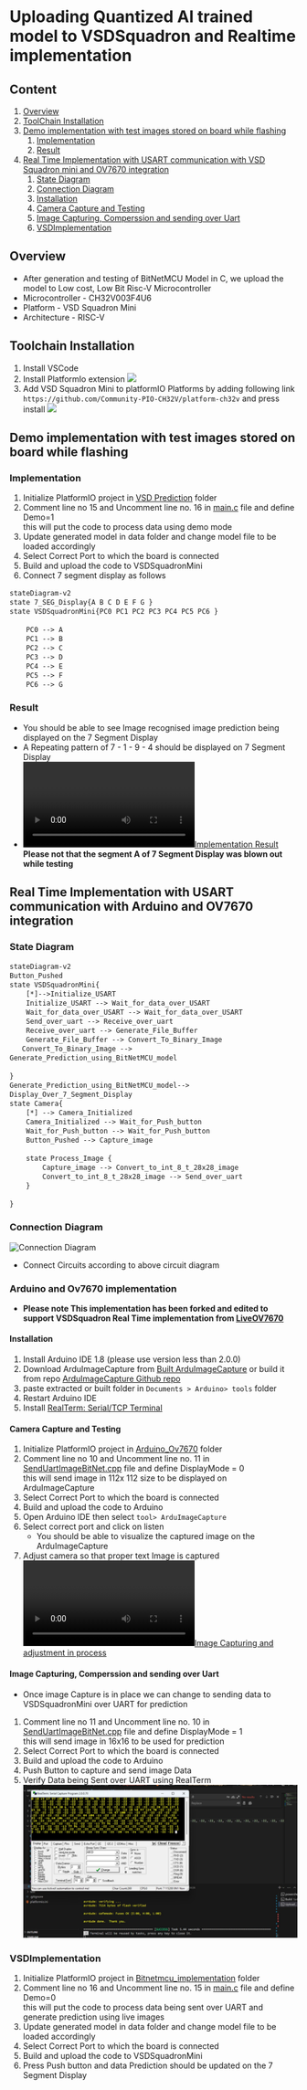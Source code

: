 # Uploading Quantized AI trained model to VSDSquadron and Realtime implementation

## Content 
1. [Overview](#overview)
2. [ToolChain Installation](#toolchain-installation)
3. [Demo implementation with test images stored on board while flashing](#demo-implementation-with-test-images-stored-on-board-while-flashing)
    1. [Implementation](#implementation)
    2. [Result](#result)
4. [Real Time Implementation with USART communication with VSD Squadron mini and OV7670 integration](#real-time-implementation-with-usart-communication-with-arduino-and-ov7670-integration)
    1. [State Diagram](#state-diagram)
    2. [Connection Diagram](#connection-diagram)
    3. [Installation](#installation)
    4. [Camera Capture and Testing](#camera-capture-and-testing)
    5. [Image Capturing, Comperssion and sending over Uart](#image-capturing-comperssion-and-sending-over-uart)
    6. [VSDImplementation](#vsdimplementation)
## Overview
- After generation and testing of BitNetMCU Model in C, we upload the model to Low cost, Low Bit Risc-V Microcontroller
- Microcontroller - CH32V003F4U6
- Platform - VSD Squadron Mini
- Architecture - RISC-V 


## Toolchain Installation
1. Install VSCode
2. Install PlatformIo extension
![](https://ch405-labs.com/content/images/size/w1000/2023/11/VSCode_Extension_PlatformIO.png)
3. Add VSD Squadron Mini to platformIO Platforms by adding following link `https://github.com/Community-PIO-CH32V/platform-ch32v` and press install
 ![](https://ch405-labs.com/content/images/size/w1000/2023/11/VSCode_PlatformIO_Platforms_Embedded.png)

## Demo implementation with test images stored on board while flashing

### Implementation
1. Initialize PlatformIO project in [VSD Prediction](./VSD_Prediction/) folder
2. Comment line no 15 and Uncomment line no. 16 in [main.c](./src/main.c) file and define Demo=1 \
this will put the code to process data using demo mode
3. Update generated model in data folder and change model file to be loaded accordingly
4. Select Correct Port to which the board is connected
5. Build and upload the code to VSDSquadronMini
6. Connect 7 segment display as follows
```mermaid
stateDiagram-v2
state 7_SEG_Display{A B C D E F G }
state VSDSquadronMini{PC0 PC1 PC2 PC3 PC4 PC5 PC6 }

    PC0 --> A
    PC1 --> B
    PC2 --> C
    PC3 --> D
    PC4 --> E
    PC5 --> F
    PC6 --> G
```
### Result
- You should be able to see Image recognised image prediction being displayed on the 7 Segment Display
- A Repeating pattern of 7 - 1 - 9 - 4 should be displayed on  7 Segment Display
- [![Implementation Result](../images/basic_implementation.mp4)](../images/basic_implementation.mp4) \
**Please not that the segment A of 7 Segment Display was blown out while testing**

## Real Time Implementation with USART communication with Arduino and OV7670 integration

### State Diagram
```mermaid
stateDiagram-v2
Button_Pushed
state VSDSquadronMini{
    [*]-->Initialize_USART
    Initialize_USART --> Wait_for_data_over_USART
    Wait_for_data_over_USART --> Wait_for_data_over_USART
    Send_over_uart --> Receive_over_uart
    Receive_over_uart --> Generate_File_Buffer
    Generate_File_Buffer --> Convert_To_Binary_Image
   Convert_To_Binary_Image --> Generate_Prediction_using_BitNetMCU_model
    
}
Generate_Prediction_using_BitNetMCU_model--> Display_Over_7_Segment_Display
state Camera{
    [*] --> Camera_Initialized
    Camera_Initialized --> Wait_for_Push_button
    Wait_for_Push_button --> Wait_for_Push_button
    Button_Pushed --> Capture_image

    state Process_Image {
        Capture_image --> Convert_to_int_8_t_28x28_image
        Convert_to_int_8_t_28x28_image --> Send_over_uart
    }
    
}
```

### Connection Diagram
![Connection Diagram](../images/images/circuit.png)
- Connect Circuits according to above circuit diagram

### Arduino and Ov7670 implementation
- **Please note This implementation has been forked and edited to support VSDSquadron Real Time implementation from [LiveOV7670](https://github.com/indrekluuk/LiveOV7670)**

#### Installation
1. Install Arduino IDE 1.8 (please use version less than 2.0.0)
2. Download ArduImageCapture from [Built ArduImageCapture](https://circuitjournal.com/download?file=ArduImageCapture.1.1.zip) or build it from repo [ArduImageCapture Github repo](https://github.com/indrekluuk/ArduImageCapture)
3. paste extracted or built folder in `Documents > Arduino> tools` folder
4. Restart Arduino IDE 
5. Install [RealTerm: Serial/TCP Terminal ](https://sourceforge.net/projects/realterm/)

#### Camera Capture and Testing
1. Initialize PlatformIO project in [Arduino_Ov7670](./Arduino_Ov7670/) folder
2. Comment line no 10 and Uncomment line no. 11 in [SendUartImageBitNet.cpp](./Arduino_Ov7670/src/LiveOV7670/SendUartImageBitNet.cpp) file and define DisplayMode = 0 \
this will send image in 112x 112 size to be displayed on ArduImageCapture
3. Select Correct Port to which the board is connected
4. Build and upload the code to Arduino
5. Open Arduino IDE then select `tool> ArduImageCapture`
6. Select correct port and click on listen
    - You should be able to visualize the captured image on the ArduImageCapture
7. Adjust camera so that proper text Image is captured 
[![Image Capturing and adjustment in process](../images/camera_capture_and_testing.mp4)](../images/camera_capture_and_testing.mp4)

#### Image Capturing, Comperssion and sending over Uart
- Once image Capture is in place we can change to sending data to VSDSquadronMini over UART for prediction
1.  Comment line no 11 and Uncomment line no. 10 in [SendUartImageBitNet.cpp](./Arduino_Ov7670/src/LiveOV7670/SendUartImageBitNet.cpp) file and define DisplayMode = 1 \
this will send image in 16x16 to be used for prediction
2. Select Correct Port to which the board is connected
3. Build and upload the code to Arduino
4. Push Button to capture and send image Data
5. Verify Data being Sent over UART using RealTerm 
![UART Data Visualization using RealTerm](../images/realterm_data_visualization.jpeg)

### VSDImplementation
1. Initialize PlatformIO project in [Bitnetmcu_implementation](./) folder
2. Comment line no 16 and Uncomment line no. 15 in [main.c](./src/main.c) file and define Demo=0 \
this will put the code to process data being sent over UART and generate prediction using live images
3. Update generated model in data folder and change model file to be loaded accordingly
4. Select Correct Port to which the board is connected
5. Build and upload the code to VSDSquadronMini
6. Press Push button and data Prediction should be updated on the 7 Segment Display



